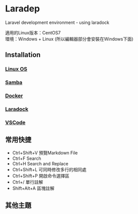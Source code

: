 # Laradep
Laravel development environment - using laradock<br/>

適用的Linux版本：CentOS7<br/>
環境：Windows + Linux (所以編輯器部分會安裝在Windows下面)

## Installation
### [Linux OS](https://github.com/Internaltide/Laradep/blob/master/documents/Linux%20OS.md)
### [Samba](https://github.com/Internaltide/Laradep/blob/master/documents/Samba.md)
### [Docker](https://github.com/Internaltide/Laradep/blob/master/documents/Docker.md)
### [Laradock](https://github.com/Internaltide/Laradep/blob/master/documents/Laradock.md)
### [VSCode](https://github.com/Internaltide/Laradep/blob/master/documents/VSCode.md)

## 常用快捷
 - Ctrl+Shift+V 預覽Markdown File
 - Ctrl+F Search
 - Ctrl+H Search and Replace
 - Ctrl+Shift+L 可同時修改多行的相同處
 - Ctrl+Shift+P 開啟命令選擇區
 - Ctrl+/ 單行註解
 - Shift+Alt+A 區塊註解

## 其他主題